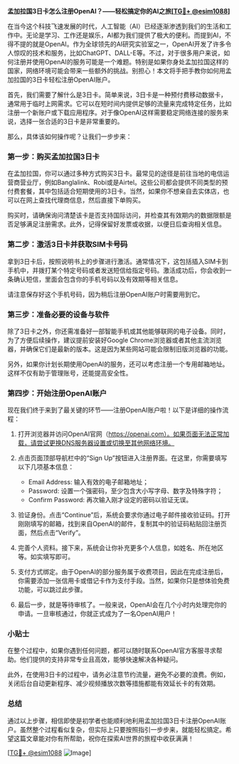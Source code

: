**孟加拉国3日卡怎么注册OpenAI？——轻松搞定你的AI之旅[[TG💪+ @esim1088](https://t.me/s/esim1088)]**

在当今这个科技飞速发展的时代，人工智能（AI）已经逐渐渗透到我们的生活和工作中。无论是学习、工作还是娱乐，AI都为我们提供了极大的便利。而提到AI，不得不提的就是OpenAI。作为全球领先的AI研究实验室之一，OpenAI开发了许多令人惊叹的技术和服务，比如ChatGPT、DALL-E等。不过，对于很多用户来说，如何注册并使用OpenAI的服务可能是一个难题。特别是如果你身处孟加拉国这样的国家，网络环境可能会带来一些额外的挑战。别担心！本文将手把手教你如何用孟加拉国的3日卡轻松注册OpenAI账户。

首先，我们需要了解什么是3日卡。简单来说，3日卡是一种预付费移动数据卡，通常用于临时上网需求。它可以在短时间内提供足够的流量来完成特定任务，比如注册一个新账户或下载应用程序。对于像OpenAI这样需要稳定网络连接的服务来说，选择一张合适的3日卡是非常重要的。

那么，具体该如何操作呢？让我们一步步来：

### 第一步：购买孟加拉国3日卡

在孟加拉国，你可以通过多种方式购买3日卡。最常见的途径是前往当地的电信运营商营业厅，例如Banglalink、Robi或是Airtel。这些公司都会提供不同类型的预付费套餐，其中包括适合短期使用的3日卡。当然，如果你不想亲自去实体店，也可以在网上查找代理商信息，然后直接下单购买。

购买时，请确保询问清楚该卡是否支持国际访问，并检查其有效期内的数据限额是否足够满足注册需求。此外，记得保留好发票或收据，以便日后查询相关信息。

### 第二步：激活3日卡并获取SIM卡号码

拿到3日卡后，按照说明书上的步骤进行激活。通常情况下，这包括插入SIM卡到手机中，并拨打某个特定号码或者发送短信给指定号码。激活成功后，你会收到一条确认短信，里面会包含你的手机号码以及有效期等相关信息。

请注意保存好这个手机号码，因为稍后注册OpenAI账户时需要用到它。

### 第三步：准备必要的设备与软件

除了3日卡之外，你还需准备好一部智能手机或其他能够联网的电子设备。同时，为了方便后续操作，建议提前安装好Google Chrome浏览器或者其他主流浏览器，并确保它们是最新的版本。这是因为某些网站可能会限制旧版浏览器的功能。

另外，如果你计划长期使用OpenAI的服务，还可以考虑注册一个专用邮箱地址。这样不仅有助于管理账号，还能提高安全性。

### 第四步：开始注册OpenAI账户

现在我们终于来到了最关键的环节——注册OpenAI账户啦！以下是详细的操作流程：

1. 打开浏览器并访问OpenAI官网（https://openai.com）。如果页面无法正常加载，请尝试更换DNS服务器设置或切换至其他网络环境。
   
2. 点击页面顶部导航栏中的“Sign Up”按钮进入注册界面。在这里，你需要填写以下几项基本信息：
   - Email Address: 输入有效的电子邮箱地址；
   - Password: 设置一个强密码，至少包含大小写字母、数字及特殊字符；
   - Confirm Password: 再次输入刚才设定的密码以验证无误。

3. 验证身份。点击“Continue”后，系统会要求你通过电子邮件接收验证码。打开刚刚填写的邮箱，找到来自OpenAI的邮件，复制其中的验证码粘贴回注册页面，然后点击“Verify”。

4. 完善个人资料。接下来，系统会让你补充更多个人信息，如姓名、所在地区等。如实填写即可。

5. 支付方式绑定。由于OpenAI的部分服务属于收费项目，因此在完成注册后，你需要添加一张信用卡或借记卡作为支付手段。当然，如果你只是想体验免费功能，可以跳过此步骤。

6. 最后一步，就是等待审核了。一般来说，OpenAI会在几个小时内处理完你的申请。一旦审核通过，你就正式成为了一名OpenAI用户！

### 小贴士

在整个过程中，如果你遇到任何问题，都可以随时联系OpenAI官方客服寻求帮助。他们提供的支持非常专业且高效，能够快速解决各种疑问。

此外，在使用3日卡的过程中，请务必注意节约流量，避免不必要的浪费。例如，关闭后台自动更新程序、减少视频播放次数等措施都能有效延长卡的有效期。

### 总结

通过以上步骤，相信即使是初学者也能顺利地利用孟加拉国3日卡注册OpenAI账户。虽然整个过程看似复杂，但实际上只要按照指引一步步来，就能轻松搞定。希望这篇文章能对你有所帮助，祝你在探索AI世界的旅程中收获满满！

[[TG💪+ @esim1088](https://t.me/s/esim1088) ![Image](https://i.postimg.cc/4NQfJmqS/Snipaste-2025-05-13-00-14-12.png)]